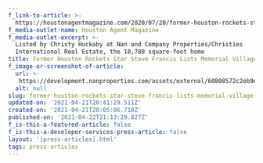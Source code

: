 ```yaml
---
f_link-to-article: >-
  https://houstonagentmagazine.com/2020/07/20/former-houston-rockets-star-steve-francis-lists-memorial-village-home/
f_media-outlet-name: Houston Agent Magazine
f_media-outlet-excerpt: >-
  Listed by Christy Huckaby at Nan and Company Properties/Christies
  International Real Estate, the 10,780 square-foot home
title: Former Houston Rockets Star Steve Francis Lists Memorial Village Home
f_image-or-screenshot-of-article:
  url: >-
   https://development.nanproperties.com/assets/external/60808572c2eb9e4e646a9e4d_screen_shot_2021-04-21_at_11.36.41_AM.png
  alt: null
slug: former-houston-rockets-star-steve-francis-lists-memorial-village-home
updated-on: '2021-04-21T20:41:29.511Z'
created-on: '2021-04-21T20:05:06.710Z'
published-on: '2021-04-22T21:13:29.827Z'
f_is-this-a-featured-article: false
f_is-this-a-developer-services-press-article: false
layout: '[press-articles].html'
tags: press-articles
---
```



